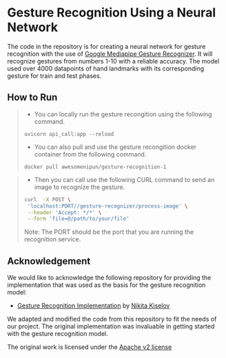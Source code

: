 # Gesture Recognition Using a Neural Network

The code in the repository is for creating a neural network for gesture recognition with the use of [Google Mediapipe Gesture Recognizer](https://ai.google.dev/edge/mediapipe/solutions/vision/gesture_recognizer). It will recognize gestures from numbers 1-10 with a reliable accuracy. The model used over 4000 datapoints of hand landmarks with its corresponding gesture for train and test phases.

## How to Run

>- You can locally run the gesture recongition using the following command.
>```
>uvicorn api_call:app --reload
>```
>- You can also pull and use the gesture recongition docker container from the following command.
>```
>docker pull awesomenipun/gesture-recognition-1
>```

>- Then you can call use the following CURL command to send an image to recognize the gesture.
>```sh
>curl  -X POST \
>  'localhost:PORT//gesture-recognizer/process-image' \
>  --header 'Accept: */*' \
>  --form 'file=@/path/to/your/file'
>```
>
>Note: The PORT should be the port that you are running the recognition service.

## Acknowledgement
We would like to acknowledge the following repository for providing the implementation that was used as the basis for the gesture recognition model:

- [Gesture Recognition Implementation](https://github.com/kinivi/hand-gesture-recognition-mediapipe) by [Nikita Kiselov](https://github.com/kinivi)

We adapted and modified the code from this repository to fit the needs of our project. The original implementation was invaluable in getting started with the gesture recognition model.

The original work is licensed under the [Apache v2 license](http://www.apache.org/licenses/LICENSE-2.0)
